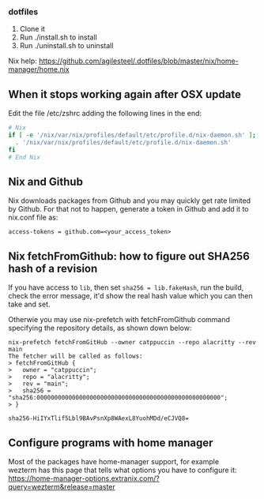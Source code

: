 ### dotfiles

1. Clone it
2. Run ./install.sh to install
3. Run ./uninstall.sh to uninstall

Nix help:
https://github.com/agilesteel/.dotfiles/blob/master/nix/home-manager/home.nix

## When it stops working again after OSX update

Edit the file /etc/zshrc adding the following lines in the end:

```bash
# Nix
if [ -e '/nix/var/nix/profiles/default/etc/profile.d/nix-daemon.sh' ]; then
  . '/nix/var/nix/profiles/default/etc/profile.d/nix-daemon.sh'
fi
# End Nix
```

## Nix and Github

Nix downloads packages from Github and you may quickly get rate limited by Github.
For that not to happen, generate a token in Github and add it to nix.conf file as:

```
access-tokens = github.com=<your_access_token>
```

## Nix fetchFromGithub: how to figure out SHA256 hash of a revision

If you have access to `lib`, then set `sha256 = lib.fakeHash`, run the build, check the error message, it'd show the real hash value which you can then take and set.

Otherwie you may use nix-prefetch with fetchFromGithub command specifying the repository details, as shown down below:

```
nix-prefetch fetchFromGitHub --owner catppuccin --repo alacritty --rev main
The fetcher will be called as follows:
> fetchFromGitHub {
>   owner = "catppuccin";
>   repo = "alacritty";
>   rev = "main";
>   sha256 = "sha256:0000000000000000000000000000000000000000000000000000";
> }

sha256-HiIYxTlif5Lbl9BAvPsnXp8WAexL8YuohMDd/eCJVQ8=
```

## Configure programs with home manager

Most of the packages have home-manager support, for example \
wezterm has this page that tells what options you have to configure it: \
https://home-manager-options.extranix.com/?query=wezterm&release=master
